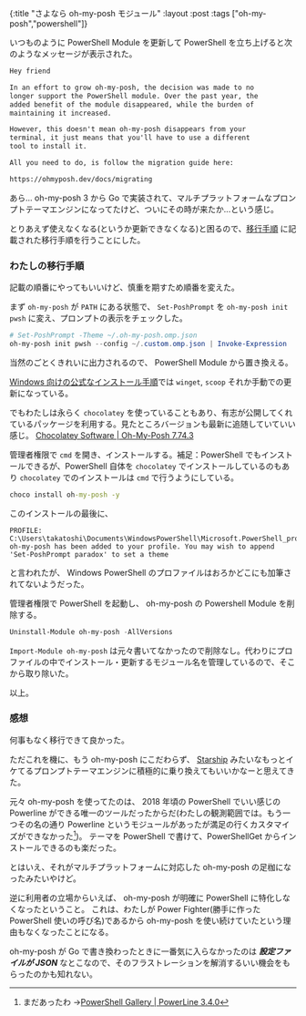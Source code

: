 {:title "さよなら oh-my-posh モジュール"
:layout :post
:tags ["oh-my-posh","powershell"]}

いつものように PowerShell Module を更新して PowerShell を立ち上げると次のようなメッセージが表示された。

```txt
Hey friend

In an effort to grow oh-my-posh, the decision was made to no
longer support the PowerShell module. Over the past year, the
added benefit of the module disappeared, while the burden of
maintaining it increased.

However, this doesn't mean oh-my-posh disappears from your
terminal, it just means that you'll have to use a different
tool to install it.

All you need to do, is follow the migration guide here:

https://ohmyposh.dev/docs/migrating
```

あら... oh-my-posh 3 から Go で実装されて、マルチプラットフォームなプロンプトテーマエンジンになってたけど、ついにその時が来たか...という感じ。

とりあえず使えなくなる(というか更新できなくなる)と困るので、[移行手順](https://ohmyposh.dev/docs/migrating) に記載された移行手順を行うことにした。

### わたしの移行手順

記載の順番にやってもいいけど、慎重を期すため順番を変えた。

まず `oh-my-posh` が `PATH` にある状態で、 `Set-PoshPrompt` を `oh-my-posh init pwsh` に変え、プロンプトの表示をチェックした。

```powershell
# Set-PoshPrompt -Theme ~/.oh-my-posh.omp.json
oh-my-posh init pwsh --config ~/.custom.omp.json | Invoke-Expression
```

当然のごとくきれいに出力されるので、 PowerShell Module から置き換える。

[Windows 向けの公式なインストール手順](https://ohmyposh.dev/docs/installation/windows)では `winget`, `scoop` それか手動での更新になっている。

でもわたしは永らく `chocolatey` を使っていることもあり、有志が公開してくれているパッケージを利用する。見たところバージョンも最新に追随していていい感じ。
[Chocolatey Software | Oh-My-Posh 7.74.3](https://community.chocolatey.org/packages/oh-my-posh#versionhistory)

管理者権限で `cmd` を開き、インストールする。補足：PowerShell でもインストールできるが、PowerShell 自体を `chocolatey` でインストールしているのもあり `chocolatey` でのインストールは `cmd` で行うようにしている。

```cmd
choco install oh-my-posh -y
```

このインストールの最後に、

```plaintext
PROFILE: C:\Users\takatoshi\Documents\WindowsPowerShell\Microsoft.PowerShell_profile.ps1
oh-my-posh has been added to your profile. You may wish to append 'Set-PoshPrompt paradox' to set a theme
```

と言われたが、 Windows PowerShell のプロファイルはおろかどこにも加筆されてないようだった。

管理者権限で PowerShell を起動し、 oh-my-posh の Powershell Module を削除する。

```powershell
Uninstall-Module oh-my-posh -AllVersions
```

`Import-Module oh-my-posh` は元々書いてなかったので削除なし。代わりにプロファイルの中でインストール・更新するモジュール名を管理しているので、そこから取り除いた。

以上。

### 感想

何事もなく移行できて良かった。

ただこれを機に、もう oh-my-posh にこだわらず、 [Starship](https://starship.rs/) みたいなもっとイケてるプロンプトテーマエンジンに積極的に乗り換えてもいいかなーと思えてきた。

元々 oh-my-posh を使ってたのは、 2018 年頃の PowerShell でいい感じの Powerline ができる唯一のツールだったからだ(わたしの観測範囲では。もう一つその名の通り Powerline というモジュールがあったが満足の行くカスタマイズができなかった[^1])。
テーマを PowerShell で書けて、PowerShellGet からインストールできるのも楽だった。

とはいえ、それがマルチプラットフォームに対応した oh-my-posh の足枷になったみたいやけど。

逆に利用者の立場からいえば、 oh-my-posh が明確に PowerShell に特化しなくなったということ。
これは、わたしが Power Fighter(勝手に作った PowerShell 使いの呼び名)であるから oh-my-posh を使い続けていたという理由もなくなったことになる。

oh-my-posh が Go で書き換わったときに一番気に入らなかったのは _**設定ファイルが JSON**_ なとこなので、そのフラストレーションを解消するいい機会をもらったのかも知れない。

[^1]: まだあったわ →[PowerShell Gallery | PowerLine 3.4.0](https://www.powershellgallery.com/packages/PowerLine/3.4.0)
